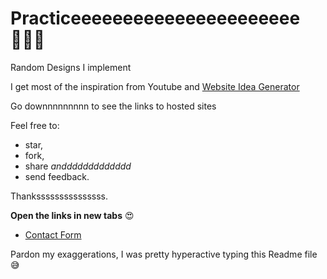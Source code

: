 # Practiceeeeeeeeeeeeeeeeeeeeee 🤸🏻‍♂️

Random Designs I implement

I get most of the inspiration from Youtube and [Website Idea Generator][web-idea-gen]

Go downnnnnnnnn to see the links to hosted sites

Feel free to: 

- star,
- fork,
- share _anddddddddddddd_
- send feedback. 

Thanksssssssssssssss.

**Open the links in new tabs** 😍


- [Contact Form][contact-form]

[web-idea-gen]: https://www.websiteideagenerator.com
[animated-scrolling]: https://
[contact-form]: https://adevcalledbravo.github.io/Practice/Contact%20form/index.html



Pardon my exaggerations, I was pretty hyperactive typing this Readme file 😅